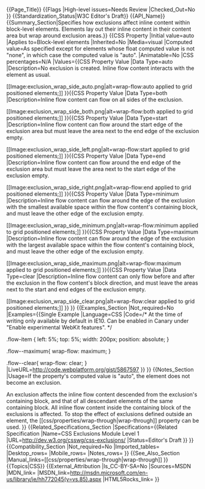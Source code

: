 {{Page_Title}}
{{Flags
|High-level issues=Needs Review
|Checked_Out=No
}}
{{Standardization_Status|W3C Editor's Draft}}
{{API_Name}}
{{Summary_Section|Specifies how exclusions affect inline content within block-level elements. Elements lay out their inline content in their content area but wrap around exclusion areas.}}
{{CSS Property
|Initial value=auto
|Applies to=Block-level elements
|Inherited=No
|Media=visual
|Computed value=As specified except for elements whose float computed value is not "none", in which case the computed value is "auto".
|Animatable=No
|CSS percentages=N/A
|Values={{CSS Property Value
|Data Type=auto
|Description=No exclusion is created. Inline flow content interacts with the element as usual.

[[Image:exclusion_wrap_side_auto.png|alt=wrap-flow:auto applied to grid positioned elements;]]
}}{{CSS Property Value
|Data Type=both
|Description=Inline flow content can flow on all sides of the exclusion.

[[Image:exclusion_wrap_side_both.png|alt=wrap-flow:both applied to grid positioned elements;]]
}}{{CSS Property Value
|Data Type=start
|Description=Inline flow content can flow around the start edge of the exclusion area but must leave the area next to the end edge of the exclusion empty.

[[Image:exclusion_wrap_side_left.png|alt=wrap-flow:start applied to grid positioned elements;]]
}}{{CSS Property Value
|Data Type=end
|Description=Inline flow content can flow around the end edge of the exclusion area but must leave the area next to the start edge of the exclusion empty.

[[Image:exclusion_wrap_side_right.png|alt=wrap-flow:end applied to grid positioned elements;]]
}}{{CSS Property Value
|Data Type=minimum
|Description=Inline flow content can flow around the edge of the exclusion with the smallest available space within the flow content's containing block, and must leave the other edge of the exclusion empty.

[[Image:exclusion_wrap_side_minimum.png|alt=wrap-flow:minimum applied to grid positioned elements;]]
}}{{CSS Property Value
|Data Type=maximum
|Description=Inline flow content can flow around the edge of the exclusion with the largest available space within the flow content's containing block, and must leave the other edge of the exclusion empty.

[[Image:exclusion_wrap_side_maximum.png|alt=wrap-flow:maximum applied to grid positioned elements;]]
}}{{CSS Property Value
|Data Type=clear
|Description=Inline flow content can only flow before and after the exclusion in the flow content's block direction, and must leave the areas next to the start and end edges of the exclusion empty.

[[Image:exclusion_wrap_side_clear.png|alt=wrap-flow:clear applied to grid positioned elements;]]
}}
}}
{{Examples_Section
|Not_required=No
|Examples={{Single Example
|Language=CSS
|Code=/*
At the time of writing only available by default in IE10.
Can be enabled in Canary under "Enable experimental WebKit features".
*/

.flow-item {
  left: 5%;
  top: 5%;
  width: 200px;
  position: absolute;
}

.flow--maximum{
  wrap-flow: maximum;
}

.flow--clear{
  wrap-flow: clear;
}
|LiveURL=http://code.webplatform.org/gist/5867597
}}
}}
{{Notes_Section
|Usage=If the property's computed value is "auto", the element does not become an exclusion.

An exclusion affects the inline flow content descended from the exclusion's containing block, and that of all descendant elements of the same containing block. All inline flow content inside the containing block of the exclusions is affected. To stop the effect of exclusions defined outside an element, the  [[css/properties/wrap-through|wrap-through]] property can be used.
}}
{{Related_Specifications_Section
|Specifications={{Related Specification
|Name=CSS Exclusions Module Level 1
|URL=http://dev.w3.org/csswg/css-exclusions/
|Status=Editor's Draft
}}
}}
{{Compatibility_Section
|Not_required=No
|Imported_tables=
|Desktop_rows=
|Mobile_rows=
|Notes_rows=
}}
{{See_Also_Section
|Manual_links=[[css/properties/wrap-through|wrap-through]]
}}
{{Topics|CSS}}
{{External_Attribution
|Is_CC-BY-SA=No
|Sources=MSDN
|MDN_link=
|MSDN_link=http://msdn.microsoft.com/en-us/library/ie/hh772045(v=vs.85).aspx
|HTML5Rocks_link=
}}
